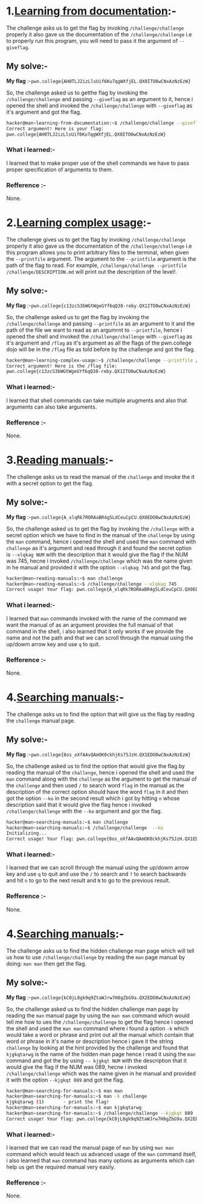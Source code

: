 # **1.<ins>Learning from documentation</ins>**:-
   The challenge asks us to get the flag by invoking `/challenge/challenge` properly it also gave us the documentation of the `/challenge/challenge` i.e to properly run this program, you will need to pass it the argument of `--giveflag`.
   
## My solve:-
   **My flag** :-`pwn.college{AH0TLJ2izLlsUif6Ku7qgWXfjEL.QX0ITO0wCNxAzNzEzW}`

   So, the challenge asked us to getthe flag by invoking the `/challenge/challenge` and passing `--giveflag` as an argument to it, hence i opened the shell and invoked the `/challenge/challenge` with `--giveflag` as it's argument and got the flag.
   ```bash
  hacker@man~learning-from-documentation:~$ /challenge/challenge --giveflag
   Correct argument! Here is your flag:
   pwn.college{AH0TLJ2izLlsUif6Ku7qgWXfjEL.QX0ITO0wCNxAzNzEzW}
   ```

### What i learned:-
   I learned that to make proper use of the shell commands we have to pass proper specification of arguments to them.
   
### Refference :-
   None.


# **2.<ins>Learning complex usage</ins>**:-
   The challenge gives us to get the flag by invoking `/challenge/challenge` properly it also gave us the documentation of the `/challenge/challenge` i.e this program allows you to print arbitrary files to the terminal, when given the `--printfile` argument. The argument to the `--printfile` argument is the path of the flag to read. For example, `/challenge/challenge --printfile /challenge/DESCRIPTION.md` will print out the description of the level!.
   
## My solve:-
   **My flag** :-`pwn.college{c13zcS3bWGtWgeGYf6qQ38-reby.QX1ITO0wCNxAzNzEzW}`

   So, the challenge asked us to get the flag by invoking the `/challenge/challenge` and passing `--printfile` as an argument to it and the path of the file we want to read as an argumrnt to `--printfile`, hence i opened the shell and invoked the `/challenge/challenge` with `--giveflag` as it's argument and `/flag` as it's argument as all the flags of the pwn.college dojo will be in the `/flag` file as told before by the challenge and got the flag.
   ```bash
   hacker@man~learning-complex-usage:~$ /challenge/challenge --printfile /flag
   Correct argument! Here is the /flag file:
   pwn.college{c13zcS3bWGtWgeGYf6qQ38-reby.QX1ITO0wCNxAzNzEzW}
   ```

### What i learned:-
   I learned that shell commands can take multiple arugments and also that arguments can also take arguments.
   
### Refference :-
   None.


 # **3.<ins>Reading manuals</ins>**:-
   The challenge asks us to read the manual of the `challenge` and invoke the it with a secret option to get the flag.
   
## My solve:-
   **My flag** :-`pwn.college{A_xlqRk7RORAaBR4g5LdCeuCpCU.QX0EDO0wCNxAzNzEzW}`

   So, the challenge asked us to get the flag by invoking the `/challenge` with a secret option which we have to find in the manual of the `challenge` by using the `man` command, hence i opened the shell and used the `man` command with `challenge` as it's argument and read through it and found the secret option is `--xlqkag NUM` with the description that it would give the flag if the NUM was 745, hecne i invoked `/challenge/challenge` which was the name given in he manual and provided it with the option `--xlqkag 745` and got the flag. 
   ```bash
   hacker@man~reading-manuals:~$ man challenge
   hacker@man~reading-manuals:~$ /challenge/challenge --xlqkag 745
   Correct usage! Your flag: pwn.college{A_xlqRk7RORAaBR4g5LdCeuCpCU.QX0EDO0wCNxAzNzEzW}
   ```

### What i learned:-
   I learned that `man` commands invoked with the name of the command we want the manual of as an argument provides the full manual of that command in the shell, i also learned that it only works if we provide the name and not the path and that we can scroll through the manual using the up/dowm arrow key and use `q` to quit.
   
### Refference :-
   None.


 # **4.<ins>Searching manuals</ins>**:-
   The challenge asks us to find the option that will give us the flag by reading the `challenge` manual page.
   
## My solve:-
   **My flag** :-`pwn.college{8os_oXfAAvQAmOK0ckhjKs75JzH.QX1EDO0wCNxAzNzEzW}`

   So, the challenge asked us to find the option that would give the flag by reading the manual of the `challenge`, hence i opened the shell and used the `man` command along with the `challenge` as the argument to get the manual of the `challenge` and then used `/` to search word `flag` in the manual as the description of the correct option should have the word `flag` in it and then got the option `--ko` in the second result which i got by hitting `n` whose description said that it would give the flag hence i invoked `/challenge/challenge` with the `--ko` argument and gor the flag.
   ```bash
   hacker@man~searching-manuals:~$ man challenge
   hacker@man~searching-manuals:~$ /challenge/challenge  --ko
   Initializing...
   Correct usage! Your flag: pwn.college{8os_oXfAAvQAmOK0ckhjKs75JzH.QX1EDO0wCNxAzNzEzW}
   ```

### What i learned:-
   I learned that we can scroll through the manual using the up/dowm arrow key and use `q` to quit and use the `/` to search and `?` to search backwards and hit `n` to go to the next result and `N` to go to the previous result.
   
### Refference :-
   None.


   # **4.<ins>Searching manuals</ins>**:-
   The challenge asks us to find the hidden challenge man page which will tell us how to use `/challenge/challenge` by reading the `man` page manual by doing: `man man` then get the flag.
   
## My solve:-
   **My flag** :-`pwn.college{kC0jL8gk9q9ZtaWJrw7H8gZbG9a.QX2EDO0wCNxAzNzEzW}`

   So, the challenge asked us to find the hidden challenge man page by reading the `man` manual page  by using the `man man` command which would tell me how to ues the `/challenge/challenge` to get the flag hence i opened the shell and used the `man man` command where i found a option `-k` which would take a word or phrase and print out all the manual which contain that word or phrase in it's name or description hence i gave it the string `challenge` by looking at the hint provided by the challenge and found that `kjgkqtarwg` is the name of the hidden man page hence i read it using the `man` command and got the by using `-- kjgkqt NUM` with the description that it would give the flag if the NUM was 089, hecne i invoked `/challenge/challenge` which was the name given in he manual and provided it with the option `--kjgkqt 089` and got the flag.
   ```bash
   hacker@man~searching-for-manuals:~$ man man
   hacker@man~searching-for-manuals:~$ man -k challenge
   kjgkqtarwg (1)       - print the flag!
   hacker@man~searching-for-manuals:~$ man kjgkqtarwg
   hacker@man~searching-for-manuals:~$ /challenge/challenge --kjgkqt 089
   Correct usage! Your flag: pwn.college{kC0jL8gk9q9ZtaWJrw7H8gZbG9a.QX2EDO0wCNxAzNzEzW}
   ```

### What i learned:-
   I learned that we can read the manual page of `man` by using `man man` command which would teach us advanced usage of the `man` command itself, i also learned that `man` command has many options as arguments which can help us get the required manual very easily.
   
### Refference :-
   None.

